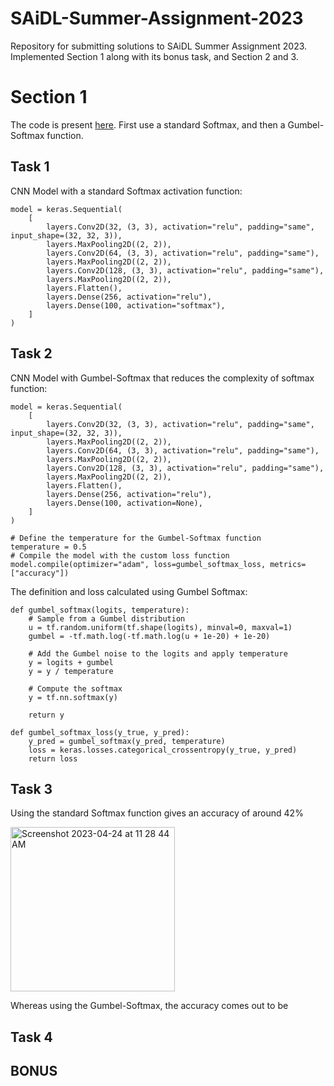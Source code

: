 # SAiDL-Summer-Assignment-2023
Repository for submitting solutions to SAiDL Summer Assignment 2023. Implemented Section 1 along with its bonus task, and Section 2 and 3. 


# Section 1

The code is present [here](). First use a standard Softmax, and then a Gumbel-Softmax function. 

## Task 1
CNN Model with a standard Softmax activation function: 
```
model = keras.Sequential(
    [
        layers.Conv2D(32, (3, 3), activation="relu", padding="same", input_shape=(32, 32, 3)),
        layers.MaxPooling2D((2, 2)),
        layers.Conv2D(64, (3, 3), activation="relu", padding="same"),
        layers.MaxPooling2D((2, 2)),
        layers.Conv2D(128, (3, 3), activation="relu", padding="same"),
        layers.MaxPooling2D((2, 2)),
        layers.Flatten(),
        layers.Dense(256, activation="relu"),
        layers.Dense(100, activation="softmax"),
    ]
)
```
## Task 2
CNN Model with Gumbel-Softmax that reduces the complexity of softmax function: 
```
model = keras.Sequential(
    [
        layers.Conv2D(32, (3, 3), activation="relu", padding="same", input_shape=(32, 32, 3)),
        layers.MaxPooling2D((2, 2)),
        layers.Conv2D(64, (3, 3), activation="relu", padding="same"),
        layers.MaxPooling2D((2, 2)),
        layers.Conv2D(128, (3, 3), activation="relu", padding="same"),
        layers.MaxPooling2D((2, 2)),
        layers.Flatten(),
        layers.Dense(256, activation="relu"),
        layers.Dense(100, activation=None),
    ]
)

# Define the temperature for the Gumbel-Softmax function
temperature = 0.5
# Compile the model with the custom loss function
model.compile(optimizer="adam", loss=gumbel_softmax_loss, metrics=["accuracy"])

```
The definition and loss calculated using Gumbel Softmax: 
```
def gumbel_softmax(logits, temperature):
    # Sample from a Gumbel distribution
    u = tf.random.uniform(tf.shape(logits), minval=0, maxval=1)
    gumbel = -tf.math.log(-tf.math.log(u + 1e-20) + 1e-20)
    
    # Add the Gumbel noise to the logits and apply temperature
    y = logits + gumbel
    y = y / temperature
    
    # Compute the softmax
    y = tf.nn.softmax(y)
    
    return y
```
```
def gumbel_softmax_loss(y_true, y_pred):
    y_pred = gumbel_softmax(y_pred, temperature)
    loss = keras.losses.categorical_crossentropy(y_true, y_pred)
    return loss
```
## Task 3
Using the standard Softmax function gives an accuracy of around 42%  

<img width="263" alt="Screenshot 2023-04-24 at 11 28 44 AM" src="https://user-images.githubusercontent.com/54110949/233911691-2cfb67c9-42c9-4bf5-bad7-472415261ec2.png">

Whereas using the Gumbel-Softmax, the accuracy comes out to be 

## Task 4

## BONUS

